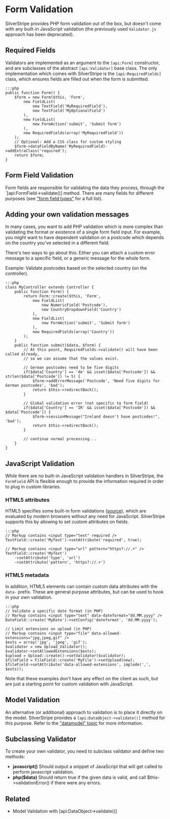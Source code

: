 # Form Validation

SilverStripe provides PHP form validation out of the box,
but doesn't come with any built-in JavaScript validation
(the previously used `Validator.js` approach has been deprecated).

## Required Fields

Validators are implemented as an argument to the `[api:Form]` constructor,
and are subclasses of the abstract `[api:Validator]` base class.
The only implementation which comes with SilverStripe is
the `[api:RequiredFields]` class, which ensures fields are filled out
when the form is submitted.

	:::php
	public function Form() {
		$form = new Form($this, 'Form',
			new FieldList(
				new TextField('MyRequiredField'),
				new TextField('MyOptionalField')
			),
			new FieldList(
				new FormAction('submit', 'Submit form')
			),
			new RequiredFields(array('MyRequiredField'))
		);
		// Optional: Add a CSS class for custom styling
		$form->dataFieldByName('MyRequiredField)->addExtraClass('required');
		return $form;
	}

## Form Field Validation

Form fields are responsible for validating the data they process,
through the `[api:FormField->validate()] method. There are many fields
for different purposes (see ["form field types"](/reference/form-field-types) for a full list).

## Adding your own validation messages

In many cases, you want to add PHP validation which is more complex than
validating the format or existence of a single form field input.
For example, you might want to have dependent validation on
a postcode which depends on the country you've selected in a different field.

There's two ways to go about this: Either you can attach a custom error message
to a specific field, or a generic message for the whole form.

Example: Validate postcodes based on the selected country (on the controller).

	:::php
	class MyController extends Controller {
		public function Form() {
			return Form::create($this, 'Form',
				new FieldList(
					new NumericField('Postcode'),
					new CountryDropdownField('Country')
				),
				new FieldList(
					new FormAction('submit', 'Submit form')
				),
				new RequiredFields(array('Country'))
			);
		}
		public function submit($data, $form) {
			// At this point, RequiredFields->validate() will have been called already,
			// so we can assume that the values exist.
			
			// German postcodes need to be five digits
			if($data['Country'] == 'de' && isset($data['Postcode']) && strlen($data['Postcode']) != 5) {
				$form->addErrorMessage('Postcode', 'Need five digits for German postcodes', 'bad');
				return $this->redirectBack();
			}
			
			// Global validation error (not specific to form field)
			if($data['Country'] == 'IR' && isset($data['Postcode']) && $data['Postcode']) {
				$form->sessionMessage("Ireland doesn't have postcodes!", 'bad');
				return $this->redirectBack();
			}
			
			// continue normal processing...
		}
	}

## JavaScript Validation

While there are no built-in JavaScript validation handlers in SilverStripe,
the `FormField` API is flexible enough to provide the information required
in order to plug in custom libraries.

### HTML5 attributes

HTML5 specifies some built-in form validations ([source](http://www.w3.org/wiki/HTML5_form_additions)),
which are evaluated by modern browsers without any need for JavaScript.
SilverStripe supports this by allowing to set custom attributes on fields.

	:::php
	// Markup contains <input type="text" required />
	TextField::create('MyText')->setAttribute('required', true);
	
	// Markup contains <input type="url" pattern="https?://.+" />
	TextField::create('MyText')
		->setAttribute('type', 'url')
		->setAttribute('pattern', 'https?://.+')

### HTML5 metadata

In addition, HTML5 elements can contain custom data attributes with the `data-` prefix.
These are general purpose attributes, but can be used to hook in your own validation.

	:::php
	// Validate a specific date format (in PHP)
	// Markup contains <input type="text" data-dateformat="dd.MM.yyyy" />
	DateField::create('MyDate')->setConfig('dateformat', 'dd.MM.yyyy');
	
	// Limit extensions on upload (in PHP)
	// Markup contains <input type="file" data-allowed-extensions="jpg,jpeg,gif" />
	$exts = array('jpg', 'jpeg', 'gif');
	$validator = new Upload_Validator();
	$validator->setAllowedExtensions($exts);
	$upload = Upload::create()->setValidator($validator);
	$fileField = FileField::create('MyFile')->setUpload(new);
	$fileField->setAttribute('data-allowed-extensions', implode(',', $exts));

Note that these examples don't have any effect on the client as such,
but are just a starting point for custom validation with JavaScript.

## Model Validation

An alternative (or additional) approach to validation is to place it directly
on the model. SilverStripe provides a `[api:DataObject->validate()]` method for this purpose.
Refer to the ["datamodel" topic](/topics/datamodel#validation-and-constraints) for more information.

## Subclassing Validator

To create your own validator, you need to subclass validator and define two methods:

 *  **javascript()** Should output a snippet of JavaScript that will get called to perform javascript validation.
 *  **php($data)** Should return true if the given data is valid, and call $this->validationError() if there were any
errors.

## Related

 * Model Validation with [api:DataObject->validate()]